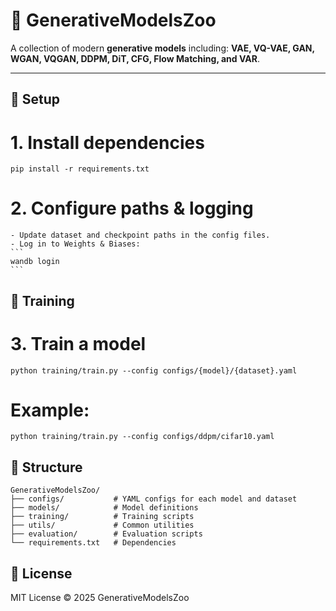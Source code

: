 # 🧬 GenerativeModelsZoo

A collection of modern **generative models** including:
**VAE, VQ-VAE, GAN, WGAN, VQGAN, DDPM, DiT, CFG, Flow Matching, and VAR**.

---

## 🚀 Setup 

# 1. Install dependencies
```
pip install -r requirements.txt
```
# 2. Configure paths & logging
    - Update dataset and checkpoint paths in the config files.
    - Log in to Weights & Biases:
    ```
    wandb login
    ```
## 🧠 Training

# 3. Train a model
```
python training/train.py --config configs/{model}/{dataset}.yaml
```

# Example:
```
python training/train.py --config configs/ddpm/cifar10.yaml
```

## 📂 Structure

```
GenerativeModelsZoo/
├── configs/           # YAML configs for each model and dataset
├── models/            # Model definitions
├── training/          # Training scripts 
├── utils/             # Common utilities
├── evaluation/        # Evaluation scripts
└── requirements.txt   # Dependencies
```

## 📜 License

MIT License © 2025 GenerativeModelsZoo